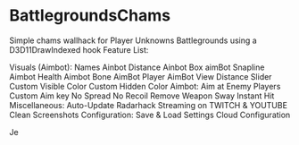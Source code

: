 # BattlegroundsChams
Simple chams wallhack for Player Unknowns Battlegrounds using a D3D11DrawIndexed hook
Feature List:
 
Visuals (Aimbot):
Names Ainbot
Distance Ainbot
Box aimBot
Snapline Aimbot
Health Aimbot
Bone AimBot
Player AimBot View Distance Slider
Custom Visible Color
Custom Hidden Color
Aimbot:
Aim at Enemy Players
Custom Aim key
No Spread
No Recoil
Remove Weapon Sway
Instant Hit
Miscellaneous:
Auto-Update
Radarhack
Streaming on TWITCH & YOUTUBE 
Clean Screenshots
Configuration:
Save & Load Settings
Cloud Configuration


 Je
